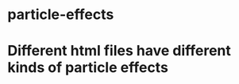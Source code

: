 # particle-effects

<style>
  
h1:hover{
  transform: scale(1.2);
  transition: 0.5s;
  }
  
</style>

<h1>
  
# Different html files have different kinds of particle effects

  </h1>

